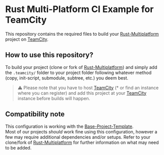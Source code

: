 # Rust Multi-Platform CI Example for TeamCity

This repository contains the required files to build your [Rust-Multiplatform] project on [TeamCity].

## How to use this repository?

To build your project (clone or fork of [Rust-Multiplatform]) and simply add the `.teamcity/` folder to your project folder following whatever method (copy, init-script, submodule, subtree, etc.) you deem best.

> ⚠️ Please note that you have to host [TeamCity] (* or find an instance where you can register) and add this project at your [TeamCity] instance before builds will happen.

## Compatibility note

This configuration is working with the [Base-Project-Template].  
Most of our projects _should_ work fine using this configuration, however a few may require additional dependencies and/or setups.
Refer to your clone/fork of [Rust-Multiplatform] for further information on what may need to be added.

[Rust-Multiplatform]: https://github.com/rust-multiplatform
[TeamCity]: https://www.jetbrains.com/teamcity/
[Base-Project-Template]: https://github.com/rust-multiplatform/Base-Project-Template
